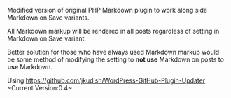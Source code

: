 Modified version of original PHP Markdown plugin to work along side Markdown on Save variants.

All Markdown markup will be rendered in all posts regardless of setting in Markdown on Save variant.

Better solution for those who have always used Markdown markup would be some method of modifying the setting to **not use** Markdown on posts to **use** Markdown.

Using https://github.com/jkudish/WordPress-GitHub-Plugin-Updater
~Current Version:0.4~